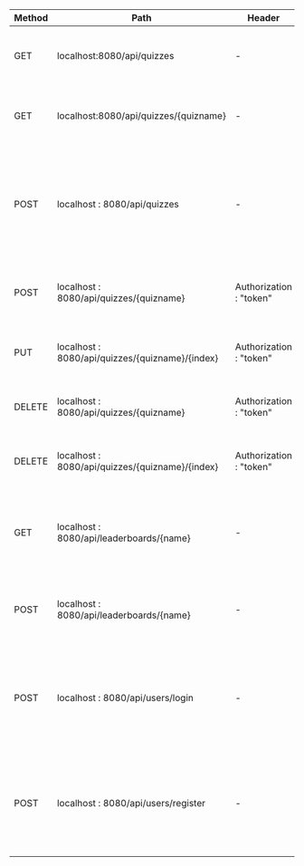 | Method | Path | Header | Body | Description | Response |
| ------ | ------ | ------ | ------ | ------ | ------ |
| GET | localhost:8080/api/quizzes | - | - | Responds with a list containing the names of all quizzes | ["quizname1", "quizname2"] |
| GET | localhost:8080/api/quizzes/{quizname} | - | - | Responds with a quiz given its name | {"name" : "quizname", "creator" : "creatorname", "questions" : [{"question" : "questiontext", "answer" : 0, "choices" : ["a","b","c","d"]}]} |
| POST | localhost : 8080/api/quizzes | - | {"name" : "quizname", "creator" : "creatorname", "questions" : [{"question" : "questiontext", "answer" : 0, "choices" : ["a","b","c","d"]}]} | Saves the quiz on the server | - |
| POST | localhost : 8080/api/quizzes/{quizname} | Authorization : "token" | {"question" : "questiontext", "answer" : 0, "choices" : ["a","b","c","d"]} | Adds a question the specified quiz | - |
| PUT | localhost : 8080/api/quizzes/{quizname}/{index} | Authorization : "token" | {"question" : "questiontext", "answer" : 0, "choices" : ["a","b","c","d"]} | Updates a question at the specified index in the specified quiz | - |
| DELETE | localhost : 8080/api/quizzes/{quizname} | Authorization : "token" | - | Deletes the quiz with the specified name | - |
| DELETE | localhost : 8080/api/quizzes/{quizname}/{index} | Authorization : "token" | - | Deletes the question at the specified index in the specified quiz | - |
| GET | localhost : 8080/api/leaderboards/{name} | - | - | Responds with the leaderboard of the quiz with the specified name | {"name" : "quizname", "maxScore" : 5, "scores" : [{"name" : "username", "points" : 0}]} |
| POST | localhost : 8080/api/leaderboards/{name} | - | {"name" : "username", "points" : 0} | Submits a score to the scoreboard of the quiz with the specified name | - |
| POST | localhost : 8080/api/users/login | - | {"username" : "username", "password" : 23797} | Responds with an Authorization token if the username and password correlate to a registered user | "wuyygfuwetr7i4trayergfrbgifera" |
| POST | localhost : 8080/api/users/register | - | {"username" : "username", "password" : 23797} | Registers the user corresponding to the body if the username is not taken, and return an Authorization token | "wuyygfuwetr7i4trayergfrbgifera" |


